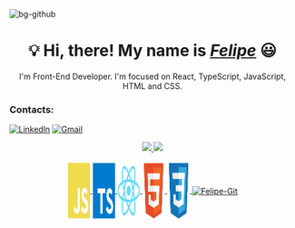 ![bg-github](https://media.licdn.com/dms/image/D4D16AQGMr13YZLuK3w/profile-displaybackgroundimage-shrink_350_1400/0/1675299797218?e=1683158400&v=beta&t=D3X8K7fS31otYhQtZjevzmgGuOiGVBjhlcsDeG1aC5Q)

<div>
  <h1 align="center">💡 Hi, there! My name is <a href="https://www.linkedin.com/in/felipenobrg/
"><i>Felipe</i></a> 😃️</h1>
</div>

<p align="center">I'm Front-End Developer. I'm focused on React, TypeScript, JavaScript, HTML and CSS.</p>

### Contacts:
 [![Linkedln](https://img.shields.io/badge/LinkedIn-0077B5?style=for-the-badge&logo=linkedin&logoColor=white)](https://www.linkedin.com/in/felipenobrg/) 
 [![Gmail](https://img.shields.io/badge/Gmail-D14836?style=for-the-badge&logo=gmail&logoColor=white)](felipenobrega2012@gmail.com)

<div align="center">
  <a href="https://github.com/felipenobrg">
  <img height="180em" src="https://github-readme-stats.vercel.app/api?username=felipenobrg&show_icons=true&theme=dark&include_all_commits=true&count_private=true"/>
  <img height="180em" src="https://github-readme-stats.vercel.app/api/top-langs/?username=felipenobrg&layout=compact&langs_count=7&theme=dark"/>
</div>
 
  <div style="display: inline_block" align="center"><br>
  <img align="center" alt="Felipe-Js" height="100" width="40" src="https://raw.githubusercontent.com/devicons/devicon/master/icons/javascript/javascript-plain.svg">
  <img align="center" alt="Felipe-Ts" height="100" width="40" src="https://raw.githubusercontent.com/devicons/devicon/master/icons/typescript/typescript-plain.svg">
  <img align="center" alt="Felipe-React" height="100" width="40" src="https://raw.githubusercontent.com/devicons/devicon/master/icons/react/react-original.svg">
  <img align="center" alt="Felipe-HTML" height="100" width="40" src="https://raw.githubusercontent.com/devicons/devicon/master/icons/html5/html5-original.svg">
  <img align="center" alt="Felipe-CSS" height="100" width="40" src="https://raw.githubusercontent.com/devicons/devicon/master/icons/css3/css3-original.svg">
  <img align="center" alt="Felipe-Git" height="100" width="40" src="https://cdn.jsdelivr.net/gh/devicons/devicon/icons/git/git-plain.svg" />
</div>

</div>
